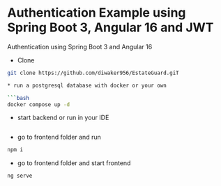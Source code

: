 # Authentication Example using Spring Boot 3, Angular 16 and JWT

Authentication using Spring Boot 3 and Angular 16

* Clone

```bash
git clone https://github.com/diwaker956/EstateGuard.giT

* run a postgresql database with docker or your own

```bash
docker compose up -d
```

* start backend or run in your IDE

```bash

```

* go to frontend folder and run

```bash
npm i
```

* go to frontend folder and start frontend

```bash
ng serve
```
